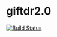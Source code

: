 # giftdr2.0

[![Build Status](https://travis-ci.org/Ephapox/giftdr2.0.svg?branch=travis-ci)](https://travis-ci.org/Ephapox/giftdr2.0)
